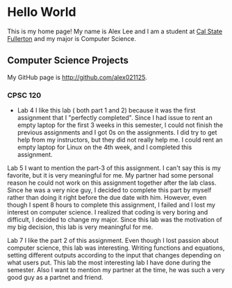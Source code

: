 # Hello World

This is my home page! My name is Alex Lee and I am a student at [Cal State Fullerton](http://www.fullerton.edu/) and my major is Computer Science.

## Computer Science Projects

My GitHub page is http://github.com/alex021125.

### CPSC 120

* Lab 4
    I like this lab ( both part 1 and 2) because it was the first assignment that I "perfectly completed". Since I had issue to rent an empty laptop for the first 3 weeks in this semester, I could not finish the previous assignments and I got 0s on the assignments. I did try to get help from my instructors, but they did not really help me. I could rent an empty laptop for Linux on the 4th week, and I completed this assignment.

Lab 5
    I want to mention the part-3 of this assignment. I can't say this is my favorite, but it is very meaningful for me. My partner had some personal reason he could not work on this assignment together after the lab class. Since he was a very nice guy, I decided to complete this part by myself rather than doing it right before the due date with him. However, even though I spent 8 hours to complete this assignment, I failed and I lost my interest on computer science. I realized that coding is very boring and difficult, I decided to change my major. Since this lab was the motivation of my big decision, this lab is very meaningful for me.

Lab 7
    I like the part 2 of this assignment. Even though I lost passion about computer science, this lab was interesting. Writing functions and equations, setting different outputs according to the input that changes depending on what users put. This lab the most interesting lab I have done during the semester. Also I want to mention my partner at the time, he was such a very good guy as a partnet and friend.